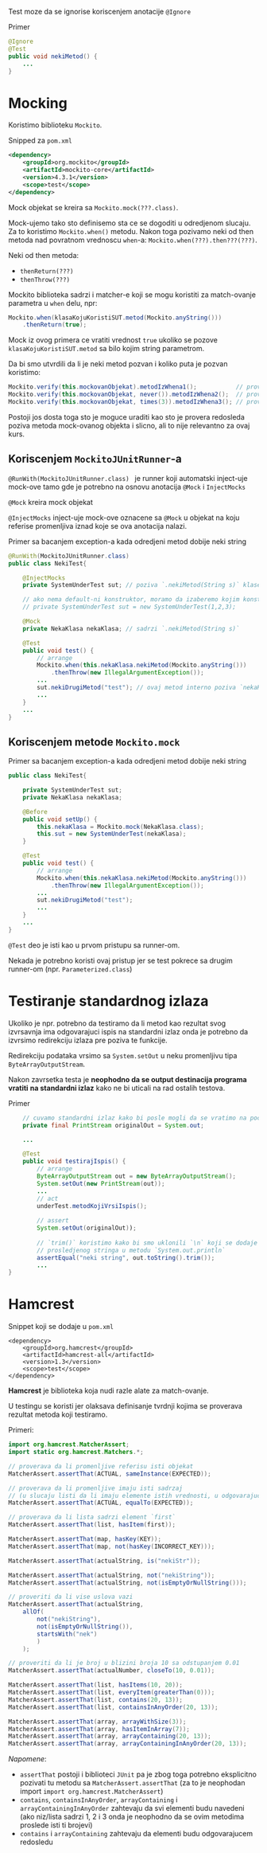 Test moze da se ignorise koriscenjem anotacije `@Ignore`

Primer
```Java
@Ignore
@Test
public void nekiMetod() {
    ...
}
```

# Mocking

Koristimo biblioteku `Mockito`.

Snipped za `pom.xml`
```XML
<dependency>
    <groupId>org.mockito</groupId>
    <artifactId>mockito-core</artifactId>
    <version>4.3.1</version>
    <scope>test</scope>
</dependency>
```

Mock objekat se kreira sa `Mockito.mock(???.class)`.

Mock-ujemo tako sto definisemo sta ce se dogoditi u odredjenom slucaju. 
Za to koristimo `Mockito.when()` metodu. Nakon toga pozivamo neki od then metoda
nad povratnom vrednoscu `when`-a: `Mockito.when(???).then???(???)`.

Neki od then metoda:
* `thenReturn(???)`
* `thenThrow(???)`

Mockito biblioteka sadrzi i matcher-e koji se mogu koristiti za match-ovanje
parametra u `when` delu, npr:
```Java
Mockito.when(klasaKojuKoristiSUT.metod(Mockito.anyString()))
    .thenReturn(true);
```

Mock iz ovog primera ce vratiti vrednost `true` ukoliko se pozove `klasaKojuKoristiSUT.metod` sa
bilo kojim string parametrom.

Da bi smo utvrdili da li je neki metod pozvan i koliko puta je pozvan koristimo:
```Java
Mockito.verify(this.mockovanObjekat).metodIzWhena1();           // proverava da li je pozvan tacno 1
Mockito.verify(this.mockovanObjekat, never()).metodIzWhena2();  // proverava da li metod nikada nije pozvan
Mockito.verify(this.mockovanObjekat, times(3)).metodIzWhena3(); // proverava da li je metod pozvan tacno 3 puta
```

Postoji jos dosta toga sto je moguce uraditi kao sto je provera redosleda poziva metoda mock-ovanog objekta
i slicno, ali to nije relevantno za ovaj kurs.

## Koriscenjem `MockitoJUnitRunner`-a

`@RunWith(MockitoJUnitRunner.class) ` je runner koji automatski inject-uje mock-ove tamo 
gde je potrebno na osnovu anotacija `@Mock` i `InjectMocks`

`@Mock` kreira mock objekat

`@InjectMocks` inject-uje mock-ove oznacene sa `@Mock` u objekat na koju referise
promenljiva iznad koje se ova anotacija nalazi.

Primer sa bacanjem exception-a kada odredjeni metod dobije neki string
```Java
@RunWith(MockitoJUnitRunner.class)
public class NekiTest{

    @InjectMocks
    private SystemUnderTest sut; // poziva `.nekiMetod(String s)` klase `NekaKlasa`

    // ako nema default-ni konstruktor, moramo da izaberemo kojim konstruktorom se kreira objekat
    // private SystemUnderTest sut = new SystemUnderTest(1,2,3); 

    @Mock
    private NekaKlasa nekaKlasa; // sadrzi `.nekiMetod(String s)`

    @Test
    public void test() {
        // arrange
        Mockito.when(this.nekaKlasa.nekiMetod(Mockito.anyString()))
            .thenThrow(new IllegalArgumentException());
        ...
        sut.nekiDrugiMetod("test"); // ovaj metod interno poziva `nekaKlasa.nekiMetod("test")`
        ...
    }
    ...
}
```

## Koriscenjem metode `Mockito.mock`

Primer sa bacanjem exception-a kada odredjeni metod dobije neki string
```Java
public class NekiTest{

    private SystemUnderTest sut;
    private NekaKlasa nekaKlasa;

    @Before
    public void setUp() {
        this.nekaKlasa = Mockito.mock(NekaKlasa.class);
        this.sut = new SystemUnderTest(nekaKlasa);
    }

    @Test
    public void test() {
        // arrange
        Mockito.when(this.nekaKlasa.nekiMetod(Mockito.anyString()))
            .thenThrow(new IllegalArgumentException());
        ...
        sut.nekiDrugiMetod("test");
        ...
    }
    ...
}
```

`@Test` deo je isti kao u prvom pristupu sa runner-om.

Nekada je potrebno koristi ovaj pristup jer se test pokrece sa drugim 
runner-om (npr. `Parameterized.class`)

# Testiranje standardnog izlaza

Ukoliko je npr. potrebno da testiramo da li metod kao rezultat svog
izvrsavnja ima odgovarajuci ispis na standardni izlaz onda je potrebno
da izvrsimo redirekciju izlaza pre poziva te funkcije.

Redirekciju podataka vrsimo sa `System.setOut` u neku promenljivu tipa `ByteArrayOutputStream`.

Nakon zavrsetka testa je **neophodno da se output destinacija programa vratiti**
**na standardni izlaz** kako ne bi uticali na rad ostalih testova.

Primer
```Java
    // cuvamo standardni izlaz kako bi posle mogli da se vratimo na pocetno stanje
    private final PrintStream originalOut = System.out;

    ...

    @Test
    public void testirajIspis() {
        // arrange
        ByteArrayOutputStream out = new ByteArrayOutputStream();
        System.setOut(new PrintStream(out));
        ...
        // act 
        underTest.metodKojiVrsiIspis();
        
        // assert
        System.setOut(originalOut));
        
        // `trim()` koristimo kako bi smo uklonili `\n` koji se dodaje na kraj
        // prosledjenog stringa u metodu `System.out.println` 
        assertEqual("neki string", out.toString().trim());
        ...
}
```

# Hamcrest

Snippet koji se dodaje u `pom.xml`
```
<dependency>
    <groupId>org.hamcrest</groupId>
    <artifactId>hamcrest-all</artifactId>
    <version>1.3</version>
    <scope>test</scope>
</dependency>
```

**Hamcrest** je biblioteka koja nudi razle alate za match-ovanje.

U testingu se koristi jer olaksava definisanje tvrdnji kojima se
proverava rezultat metoda koji testiramo.

Primeri:
```Java
import org.hamcrest.MatcherAssert;
import static org.hamcrest.Matchers.*;

// proverava da li promenljive referisu isti objekat
MatcherAssert.assertThat(ACTUAL, sameInstance(EXPECTED));

// proverava da li promenljive imaju isti sadrzaj 
// (u slucaju listi da li imaju elemente istih vrednosti, u odgovarajucem redosledu)
MatcherAssert.assertThat(ACTUAL, equalTo(EXPECTED));

// proverava da li lista sadrzi element `first`
MatcherAssert.assertThat(list, hasItem(first));

MatcherAssert.assertThat(map, hasKey(KEY));  
MatcherAssert.assertThat(map, not(hasKey(INCORRECT_KEY)));

MatcherAssert.assertThat(actualString, is("nekiStr"));

MatcherAssert.assertThat(actualString, not("nekiString"));
MatcherAssert.assertThat(actualString, not(isEmptyOrNullString()));

// proveriti da li vise uslova vazi
MatcherAssert.assertThat(actualString, 
    allOf(
        not("nekiString"),
        not(isEmptyOrNullString()),
        startsWith("nek")
        )
    );

// proveriti da li je broj u blizini broja 10 sa odstupanjem 0.01
MatcherAssert.assertThat(actualNumber, closeTo(10, 0.01));

MatcherAssert.assertThat(list, hasItems(10, 20));
MatcherAssert.assertThat(list, everyItem(greaterThan(0)));
MatcherAssert.assertThat(list, contains(20, 13));
MatcherAssert.assertThat(list, containsInAnyOrder(20, 13));

MatcherAssert.assertThat(array, arrayWithSize(3));
MatcherAssert.assertThat(array, hasItemInArray(7));
MatcherAssert.assertThat(array, arrayContaining(20, 13));
MatcherAssert.assertThat(array, arrayContainingInAnyOrder(20, 13));
```

*Napomene*:
* `assertThat` postoji i biblioteci `JUnit` pa je zbog toga potrebno eksplicitno pozivati tu metodu sa `MatcherAssert.assertThat` (za to je neophodan import `import org.hamcrest.MatcherAssert`)
* `contains`, `containsInAnyOrder`, `arrayContaining` i `arrayContainingInAnyOrder` zahtevaju da svi elementi budu navedeni (ako niz/lista sadrzi 1, 2 i 3 onda je neophodno da se ovim metodima proslede isti ti brojevi)
* `contains` i `arrayContaining` zahtevaju da elementi budu odgovarajucem redosledu 

